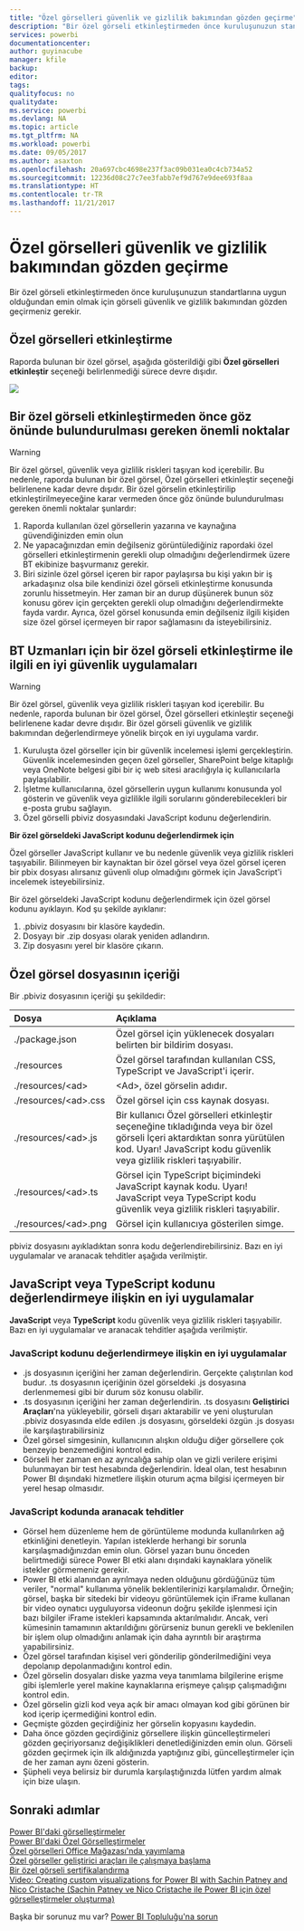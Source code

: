 ```yaml
---
title: "Özel görselleri güvenlik ve gizlilik bakımından gözden geçirme"
description: "Bir özel görseli etkinleştirmeden önce kuruluşunuzun standartlarına uygun olduğundan emin olmak için görseli güvenlik ve gizlilik bakımından gözden geçirmeniz gerekir."
services: powerbi
documentationcenter: 
author: guyinacube
manager: kfile
backup: 
editor: 
tags: 
qualityfocus: no
qualitydate: 
ms.service: powerbi
ms.devlang: NA
ms.topic: article
ms.tgt_pltfrm: NA
ms.workload: powerbi
ms.date: 09/05/2017
ms.author: asaxton
ms.openlocfilehash: 20a697cbc4698e237f3ac09b031ea0c4cb734a52
ms.sourcegitcommit: 12236d08c27c7ee3fabb7ef9d767e9dee693f8aa
ms.translationtype: HT
ms.contentlocale: tr-TR
ms.lasthandoff: 11/21/2017
---
```

# <a name="review-custom-visuals-for-security-and-privacy"></a>Özel görselleri güvenlik ve gizlilik bakımından gözden geçirme
Bir özel görseli etkinleştirmeden önce kuruluşunuzun standartlarına uygun olduğundan emin olmak için görseli güvenlik ve gizlilik bakımından gözden geçirmeniz gerekir.

## <a name="enable-a-custom-visual"></a>Özel görselleri etkinleştirme
<a name="enable"></a>Raporda bulunan bir özel görsel, aşağıda gösterildiği gibi **Özel görselleri etkinleştir** seçeneği belirlenmediği sürece devre dışıdır.  

![](media/service-custom-visuals-review-for-security-and-privacy/emptyvisual.png)

## <a name="considerations-before-you-enable-a-custom-visual"></a>Bir özel görseli etkinleştirmeden önce göz önünde bulundurulması gereken önemli noktalar
<a name="considerations"></a>

> [!WARNING]
> Bir özel görsel, güvenlik veya gizlilik riskleri taşıyan kod içerebilir. Bu nedenle, raporda bulunan bir özel görsel, Özel görselleri etkinleştir seçeneği belirlenene kadar devre dışıdır. Bir özel görselin etkinleştirilip etkinleştirilmeyeceğine karar vermeden önce göz önünde bulundurulması gereken önemli noktalar şunlardır:
> 
> 

1. Raporda kullanılan özel görsellerin yazarına ve kaynağına güvendiğinizden emin olun
2. Ne yapacağınızdan emin değilseniz görüntülediğiniz rapordaki özel görselleri etkinleştirmenin gerekli olup olmadığını değerlendirmek üzere BT ekibinize başvurmanız gerekir.
3. Biri sizinle özel görsel içeren bir rapor paylaşırsa bu kişi yakın bir iş arkadaşınız olsa bile kendinizi özel görseli etkinleştirme konusunda zorunlu hissetmeyin. Her zaman bir an durup düşünerek bunun söz konusu görev için gerçekten gerekli olup olmadığını değerlendirmekte fayda vardır. Ayrıca, özel görsel konusunda emin değilseniz ilgili kişiden size özel görsel içermeyen bir rapor sağlamasını da isteyebilirsiniz.

## <a name="security-best-practices-for-it-professionals-to-enable-a-custom-visual"></a>BT Uzmanları için bir özel görseli etkinleştirme ile ilgili en iyi güvenlik uygulamaları
<a name="security"></a>

> [!WARNING]
> Bir özel görsel, güvenlik veya gizlilik riskleri taşıyan kod içerebilir. Bu nedenle, raporda bulunan bir özel görsel, Özel görselleri etkinleştir seçeneği belirlenene kadar devre dışıdır. Bir özel görseli güvenlik ve gizlilik bakımından değerlendirmeye yönelik birçok en iyi uygulama vardır.
> 
> 

1. Kuruluşta özel görseller için bir güvenlik incelemesi işlemi gerçekleştirin. Güvenlik incelemesinden geçen özel görseller, SharePoint belge kitaplığı veya OneNote belgesi gibi bir iç web sitesi aracılığıyla iç kullanıcılarla paylaşılabilir.
2. İşletme kullanıcılarına, özel görsellerin uygun kullanımı konusunda yol gösterin ve güvenlik veya gizlilikle ilgili sorularını gönderebilecekleri bir e-posta grubu sağlayın.
3. Özel görselli pbiviz dosyasındaki JavaScript kodunu değerlendirin.

**Bir özel görseldeki JavaScript kodunu değerlendirmek için**

Özel görseller JavaScript kullanır ve bu nedenle güvenlik veya gizlilik riskleri taşıyabilir. Bilinmeyen bir kaynaktan bir özel görsel veya özel görsel içeren bir pbix dosyası alırsanız güvenli olup olmadığını görmek için JavaScript'i incelemek isteyebilirsiniz.

Bir özel görseldeki JavaScript kodunu değerlendirmek için özel görsel kodunu ayıklayın. Kod şu şekilde ayıklanır:  

1. .pbiviz dosyasını bir klasöre kaydedin.
2. Dosyayı bir .zip dosyası olarak yeniden adlandırın.
3. Zip dosyasını yerel bir klasöre çıkarın.

## <a name="custom-visual-file-contents"></a>Özel görsel dosyasının içeriği
Bir .pbiviz dosyasının içeriği şu şekildedir:

| **Dosya** | **Açıklama** |
|:--- |:--- |
| ./package.json |Özel görsel için yüklenecek dosyaları belirten bir bildirim dosyası. |
| ./resources |Özel görsel tarafından kullanılan CSS, TypeScript ve JavaScript'i içerir. |
| ./resources/&lt;ad&gt; |&lt;Ad&gt;, özel görselin adıdır. |
| ./resources/&lt;ad&gt;.css |Özel görsel için css kaynak dosyası. |
| ./resources/&lt;ad&gt;.js |Bir kullanıcı Özel görselleri etkinleştir seçeneğine tıkladığında veya bir özel görseli İçeri aktardıktan sonra yürütülen kod. Uyarı! JavaScript kodu güvenlik veya gizlilik riskleri taşıyabilir. |
| ./resources/&lt;ad&gt;.ts |Görsel için TypeScript biçimindeki JavaScript kaynak kodu. Uyarı! JavaScript veya TypeScript kodu güvenlik veya gizlilik riskleri taşıyabilir. |
| ./resources/&lt;ad&gt;.png |Görsel için kullanıcıya gösterilen simge. |

pbiviz dosyasını ayıkladıktan sonra kodu değerlendirebilirsiniz. Bazı en iyi uygulamalar ve aranacak tehditler aşağıda verilmiştir.

## <a name="best-practices-to-evaluate-the-javascript-or-typescript-code"></a>JavaScript veya TypeScript kodunu değerlendirmeye ilişkin en iyi uygulamalar
**JavaScript** veya **TypeScript** kodu güvenlik veya gizlilik riskleri taşıyabilir. Bazı en iyi uygulamalar ve aranacak tehditler aşağıda verilmiştir.

### <a name="best-practices-to-evaluate-javascript-code"></a>JavaScript kodunu değerlendirmeye ilişkin en iyi uygulamalar
* .js dosyasının içeriğini her zaman değerlendirin. Gerçekte çalıştırılan kod budur. .ts dosyasının içeriğinin özel görseldeki .js dosyasına derlenmemesi gibi bir durum söz konusu olabilir.
* .ts dosyasının içeriğini her zaman değerlendirin. .ts dosyasını **Geliştirici Araçları**'na yükleyebilir, görseli dışarı aktarabilir ve yeni oluşturulan .pbiviz dosyasında elde edilen .js dosyasını, görseldeki özgün .js dosyası ile karşılaştırabilirsiniz
* Özel görsel simgesinin, kullanıcının alışkın olduğu diğer görsellere çok benzeyip benzemediğini kontrol edin.
* Görseli her zaman en az ayrıcalığa sahip olan ve gizli verilere erişimi bulunmayan bir test hesabında değerlendirin. İdeal olan, test hesabının Power BI dışındaki hizmetlere ilişkin oturum açma bilgisi içermeyen bir yerel hesap olmasıdır.

### <a name="threats-to-look-for-in-javascript-code"></a>JavaScript kodunda aranacak tehditler
* Görsel hem düzenleme hem de görüntüleme modunda kullanılırken ağ etkinliğini denetleyin. Yapılan isteklerde herhangi bir sorunla karşılaşmadığınızdan emin olun. Görsel yazarı bunu önceden belirtmediği sürece Power BI etki alanı dışındaki kaynaklara yönelik istekler görmemeniz gerekir.
* Power BI etki alanından ayrılmaya neden olduğunu gördüğünüz tüm veriler, "normal" kullanıma yönelik beklentilerinizi karşılamalıdır. Örneğin; görsel, başka bir sitedeki bir videoyu görüntülemek için iFrame kullanan bir video oynatıcı uyguluyorsa videonun doğru şekilde işlenmesi için bazı bilgiler iFrame istekleri kapsamında aktarılmalıdır. Ancak, veri kümesinin tamamının aktarıldığını görürseniz bunun gerekli ve beklenilen bir işlem olup olmadığını anlamak için daha ayrıntılı bir araştırma yapabilirsiniz.
* Özel görsel tarafından kişisel veri gönderilip gönderilmediğini veya depolanıp depolanmadığını kontrol edin.
* Özel görselin dosyaları diske yazma veya tanımlama bilgilerine erişme gibi işlemlerle yerel makine kaynaklarına erişmeye çalışıp çalışmadığını kontrol edin.
* Özel görselin gizli kod veya açık bir amacı olmayan kod gibi görünen bir kod içerip içermediğini kontrol edin.
* Geçmişte gözden geçirdiğiniz her görselin kopyasını kaydedin.
* Daha önce gözden geçirdiğiniz görsellere ilişkin güncelleştirmeleri gözden geçiriyorsanız değişiklikleri denetlediğinizden emin olun. Görseli gözden geçirmek için ilk aldığınızda yaptığınız gibi, güncelleştirmeler için de her zaman aynı özeni gösterin.
* Şüpheli veya belirsiz bir durumla karşılaştığınızda lütfen yardım almak için bize ulaşın.

## <a name="next-steps"></a>Sonraki adımlar
[Power BI'daki görselleştirmeler](power-bi-report-visualizations.md)  
[Power BI'daki Özel Görselleştirmeler](power-bi-custom-visuals.md)  
[Özel görselleri Office Mağazası'nda yayımlama](developer/office-store.md)  
[Özel görseller geliştirici araçları ile çalışmaya başlama](service-custom-visuals-getting-started-with-developer-tools.md)  
[Bir özel görseli sertifikalandırma](power-bi-custom-visuals-certified.md)    
[Video: Creating custom visualizations for Power BI with Sachin Patney and Nico Cristache (Sachin Patney ve Nico Cristache ile Power BI için özel görselleştirmeler oluşturma)](https://www.youtube.com/watch?v=kULc2VbwjCc)  

Başka bir sorunuz mu var? [Power BI Topluluğu'na sorun](http://community.powerbi.com/)

